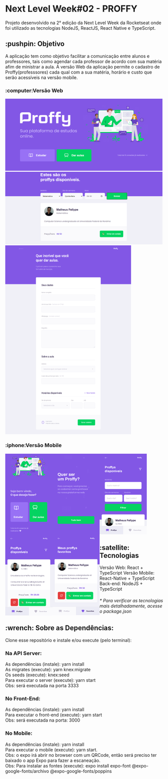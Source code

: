 # Next Level Week#02 - PROFFY


Projeto desenvolvido na 2° edição da Next Level Week da Rocketseat onde foi utilizado as tecnologias NodeJS, ReactJS, React Native e TypeScript.

<h2><strong>:pushpin: Objetivo</strong></h2>

A aplicação tem como objetivo facilitar a comunicação entre alunos e professores, tais como agendar cada professor de acordo com sua matéria afim de ministrar a aula. 
A versão Web da aplicação permite o cadastro de Proffy(professsores) cada qual com a sua matéria, horário e custo que serão acessíveis na versão mobile.

<h3>:computer:Versão Web</h3>

<img alt="1w" src=".github/1w.png" width="500px" />
<img alt="2w" src=".github/2w.png" width="500px"/>
<img alt="3w" src=".github/3w.png" width="400px" height="600px"/>



<br>

<h3>:iphone:Versão Mobile</h3>

<div>
    <img alt="1m" src=".github/1m.png" width="150px" align="left"/>
    <img alt="2m" src=".github/2m.png" width="150px" align="left"/>
    <img alt="3m" src=".github/3m.png" width="150px" align="center"/>
    <img alt="4m" src=".github/4m.png" width="150px" align="left""/>
    <img alt="5m" src=".github/5m.png" width="150px" align="left"/>
</div>


<h2><strong>:satellite: Tecnologias</strong></h2>

Versão Web: React + TypeScript
Versão Mobile: React-Native + TypeScript
Back-end: NodeJS + TypeScript


<h6>* Para verificar as tecnologias mais detalhadamente, acesse o package.json</h6>


<h2>:wrench: Sobre as Dependências:</h2>
Clone esse repositório e instale e/ou execute (pelo terminal):

<h3> Na API Server: </h3>

As dependências (instale): yarn install <br>
As migrates (execute): yarn knex:migrate <br>
Os seeds (execute):  knex:seed <br>
Para executar o server (execute): yarn start <br>
Obs: será executada na porta 3333


<h3> No Front-End: </h3>
As dependências (instale): yarn install <br>
Para executar o front-end (execute):  yarn start <br>
Obs: será executada na porta: 3000


<h3> No Mobile: </h3>
As dependências (instale): yarn install <br>
Para executar o mobile (execute):  yarn start. <br>
Obs: o expo irá abrir no browser com um QRCode, então será preciso ter baixado o app Expo para fazer a escaneação. <br>
Obs: Para instalar as fontes (execute): expo install expo-font @expo-google-fonts/archivo @expo-google-fonts/poppins

